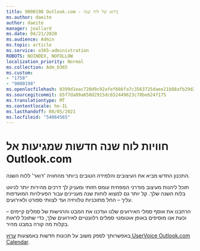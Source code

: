 ```yaml
---
title: 9000198 Outlook.com - ביתא של לוח שנה
ms.author: daeite
author: daeite
manager: joallard
ms.date: 04/21/2020
ms.audience: Admin
ms.topic: article
ms.service: o365-administration
ROBOTS: NOINDEX, NOFOLLOW
localization_priority: Normal
ms.collection: Adm_O365
ms.custom:
- "1758"
- "9000198"
ms.openlocfilehash: 0399d1eac720d9c92afef666fa7c3563725daee21b88afb29d2d3abdb1501b58
ms.sourcegitcommit: b5f7da89a650d2915dc652449623c78be6247175
ms.translationtype: MT
ms.contentlocale: he-IL
ms.lasthandoff: 08/05/2021
ms.locfileid: "54064565"
---
```

# <a name="new-calendar-experiences-coming-to-outlookcom"></a>חוויות לוח שנה חדשות שמגיעות אל Outlook.com

התכנון החדש מביא את העיצובים והלמידה הטובים ביותר מהחוויה 'דואר' ללוח השנה.

תוכל ליהנות מעיצוב מודרני המפחית עומס חזותי ומעניק לך דרכים מהירות יותר לניווט בלוח השנה שלך. קל יותר גם למצוא לוחות שנה מעניינים עבור הפעילויות המועדפות עליך – החל מתוכניות טלוויזיה ועד לצוותי ספורט ולאירועים.

הרחבנו את אוסף סמלי האירועים שלנו ועדכנו את המבט והרגישות של סמלים קיימים – וכעת אנו מוסיפים באופן אוטומטי סמלים רלוונטיים לאירועים שלך, כדי שתוכל לראות בקלות מה קורה במבט מהיר.

באפשרותך לספק משוב על תכונות חדשות באמצעות [ערוץ UserVoice Outlook.com Calendar](https://go.microsoft.com/fwlink/?linkid=2103075).